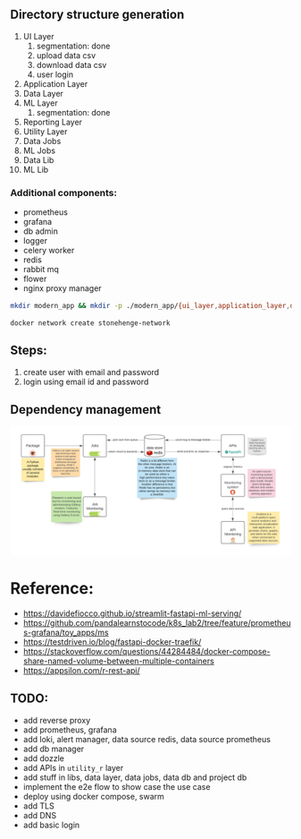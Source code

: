 ## Directory structure generation

01. UI Layer
    1.  segmentation: done
    2.  upload data csv
    3.  download data csv
    4.  user login
2.  Application Layer
3.  Data Layer
4.  ML Layer
    1.  segmentation: done
5.  Reporting Layer
6.  Utility Layer
7.  Data Jobs
8.  ML Jobs
9.  Data Lib
10. ML Lib


### Additional components:

* prometheus
* grafana
* db admin
* logger
* celery worker
* redis
* rabbit mq
* flower
* nginx proxy manager

```bash
mkdir modern_app && mkdir -p ./modern_app/{ui_layer,application_layer,data_layer,ml_layer,reporting_layer,utility_layer,data_jobs,ml_jobs,data_lib,ml_lib}  && cd modern_app && touch README.md && find . -type d -empty -not -path "./.git/*" -exec touch {}/{.gitkeep,Dockerfile,README.md,.env,mkdocs.yml,VERSION,requirements.txt,Makefile,setup.py,pyproject.toml} \; && mkdir -p ./ui_layer/{app,data,backup,wiki,library} && mkdir -p ./application_layer/{app,data,backup,wiki,library} && mkdir -p ./data_layer/{app,data,backup,wiki,library} && mkdir -p ./ml_layer/{app,data,backup,wiki,library} && mkdir -p ./reporting_layer/{app,data,backup,wiki,library} && mkdir -p ./utility_layer/{app,data,backup,wiki,library} && mkdir -p ./data_jobs/{app,data,backup,wiki,library} && mkdir -p ./ml_jobs/{app,data,backup,wiki,library} && mkdir -p ./data_lib/{src,data,backup,wiki,notebooks} && mkdir -p ./ml_lib/{src,data,backup,wiki,notebooks} && find . -type d -empty -not -path "./.git/*" -exec touch {}/{README.md,.env,__init__.py,__main__.py} \; && git init && git add . && git commit -m "inital directory structure creation." && code .
```


```
docker network create stonehenge-network
```
## Steps:

1. create user with email and password
2. login using email id and password


## Dependency management

<p align="center">
  <img src="./static/diagram_1.png" />
</p>

# Reference:
* https://davidefiocco.github.io/streamlit-fastapi-ml-serving/
* https://github.com/pandalearnstocode/k8s_lab2/tree/feature/prometheus-grafana/toy_apps/ms
* https://testdriven.io/blog/fastapi-docker-traefik/
* https://stackoverflow.com/questions/44284484/docker-compose-share-named-volume-between-multiple-containers
* https://appsilon.com/r-rest-api/


## TODO:

* add reverse proxy
* add prometheus, grafana
* add loki, alert manager, data source redis, data source prometheus
* add db manager
* add dozzle
* add APIs in `utility_r` layer
* add stuff in libs, data layer, data jobs, data db and project db
* implement the e2e flow to show case the use case
* deploy using docker compose, swarm
* add TLS
* add DNS
* add basic login